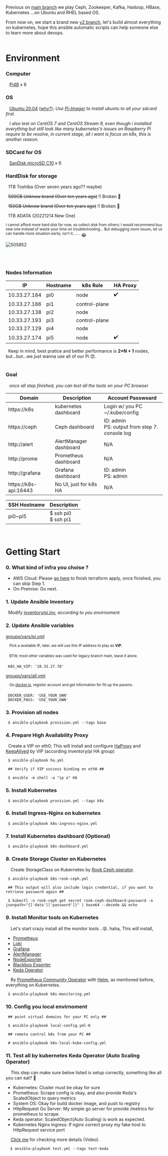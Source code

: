 Previous on [main branch](https://github.com/jasoncheng/testbed/tree/main) we play Ceph, Zookeeper, Kafka, Hadoop, HBase, Kubernetes ...on Ubuntu and RHEL based OS.

From now on, we start a brand new [v2 branch](https://github.com/jasoncheng/testbed/tree/v2), let's build almost everything on kubernetes, 
hope this ansible automatic scripts can help someone else to learn more about devops.<br><br>

# Environment

### Computer
  
&nbsp;&nbsp; [Pi4B](https://www.raspberrypi.com/products/raspberry-pi-4-model-b/) x 6

### OS

&nbsp;&nbsp; [Ubuntu 20.04](https://ubuntu.com/) ([why?](https://docs.ceph.com/en/quincy/start/os-recommendations/)); *Use [Pi-Imager](https://www.raspberrypi.com/software/) to install ubuntu to all your sdcard first.*


&nbsp;&nbsp; *I also test on CentOS 7 and CentOS Stream 9, even though i installed everything but still look like many kubernetes's issues on Raspberry Pi require to be resolve, in current stage, all i want is focus on k8s, this is another reason.*

### SDCard for OS

&nbsp;&nbsp; [SanDisk microSD C10](https://www.amazon.com/SanDisk-128GB-Extreme-microSD-Adapter/dp/B07FCMKK5X) x 6

### HardDisk for storage

&nbsp;&nbsp;1TB Toshiba (Over seven years ago?? maybe)

&nbsp;&nbsp;~~500GB Unknow brand (Over ten years ago)~~ !! Broken 🥲

&nbsp;&nbsp;~~150GB Unknow brand (Over ten years ago)~~ !! Broken 🥲

&nbsp;&nbsp;1TB ADATA (20221214 New One)

<sup>
   I cannot afford more hard disk for now, so collect disk from others; I would recommend buy new one instead of waste your time on troubleshooting... But debugging more issues, let us can handle more situation earily, isn't it.......</sup> 😂

   ![505852](https://user-images.githubusercontent.com/540463/207633001-f442db96-934b-43bc-902a-aac3af679bab.jpg)

<br><br>

### Nodes Information

| IP | Hostname | k8s Role | HA Proxy |
| -------- | -------- | ----- | --- |
| 10.33.27.184 | pi0 | node |✔️
| 10.33.27.186 | pi1 | control-plane |
| 10.33.27.138 | pi2 | node |
| 10.33.27.193 | pi3 | control-plane |
| 10.33.27.129 | pi4 | node |
| 10.33.27.174 | pi5 | node |✔️

&nbsp;&nbsp;Keep in mind, best pratice and better performance is **2*N + 1** nodes, but...but...we just wanna use all of our Pi 😍.
<br><br>

### Goal 

&nbsp;&nbsp; *once all step finished, you can test all the tools on your PC browser*

| Domain | Description | Account Passwoard |
| -------- | -------- | -------- |
| https://k8s | kubernetes dashboard | Login w/ you PC ~/.kube/config |
| https://ceph | Ceph dashboard | ID: admin <br>PS: output from step 7. console log |
| http://alert | AlertManager dashboard | N/A |
| http://prome | Prometheus dashboard | N/A |
| http://grafana | Grafana dashboard | ID: admin <br> PS: admin
| https://k8s-api:16443 | No UI, just for k8s HA | N/A |

| SSH Hostname | Description |
| -------- | -------- |
| pi0~pi5 | $ ssh pi0<br> $ ssh pi1|


<br>

# Getting Start

### 0. What kind of infra you choise ?

- AWS Cloud: Please [go here](https://github.com/jasoncheng/testbed#aws-infrastructure-setup) to finish terraform apply, once finished, you can skip Step 1.
- On-Premise: Go next.

### 1. Update Ansible Inventory

&nbsp;&nbsp;Modify [inventory/pi.inv](https://github.com/jasoncheng/testbed/blob/v2/ansible/inventory/pi.inv), *according to you envirnoment.*

### 2. Update Ansible variables

[groups/vars/pi.yml](https://github.com/jasoncheng/testbed/blob/v2/ansible/group_vars/pi.yml#L34)

&nbsp;&nbsp;&nbsp;<sup>Pick a available IP, later..we will use this IP address to play as **VIP**.</sup>

&nbsp;&nbsp;&nbsp;<sup>BTW, most other variables was used for legacy branch main, leave it alone.</sup>

     K8S_HA_VIP: '10.33.27.78'

[groups/vars/all.yml](https://github.com/jasoncheng/testbed/blob/v2/ansible/group_vars/all.yml#L23)

&nbsp;&nbsp;&nbsp;<sup>Go [docker.io](https://docker.io/), register account and get information for fill up the params.</sup>
  
     DOCKER_USER: 'USE_YOUR_OWN'
     DOCKER_PASS: 'USE_YOUR_OWN'

### 3. Provision all nodes

     $ ansible-playbook provision.yml --tags base

### 4. Prepare High Availability Proxy

&nbsp;&nbsp;Create a VIP on eth0; This will install and configure [HaProxy](http://www.haproxy.org/) and [KeepAlived](https://github.com/acassen/keepalived) by VIP (according inventory/pi HA group)

     $ ansible-playbook ha.yml
     
     ## Verify if VIP success binding on eth0 ##

     $ ansible -m shell -a "ip a" HA

### 5. Install Kubernetes

     $ ansible-playbook provision.yml --tags k8s


### 6. Install Ingress-Nginx on kubernetes

     $ ansible-playbook k8s-ingress-nginx.yml


### 7. Install Kubernetes dashboard (Optional)


     $ ansible-playbook k8s-dashboard.yml


### 8. Create Storage Cluster on Kubernetes

&nbsp;&nbsp;&nbsp;&nbsp;Create StorageClass on Kubernetes by [Rook Ceph operator](https://rook.io/).

     $ ansible-playbook k8s-rook-ceph.yml

     ## This output will also include login credential, if you want to retrieve password again ##

     $ kubectl -n rook-ceph get secret rook-ceph-dashboard-password -o jsonpath="{['data']['password']}" | base64 --decode && echo


### 9. Install Monitor tools on Kubernetes

&nbsp;&nbsp;&nbsp;&nbsp;Let's start crazy install all the monitor tools ..😝. haha,
This will install,

- [Prometheus](https://prometheus.io/)
- [Loki](https://github.com/grafana/loki)
- [Grafana](https://grafana.com/)
- [AlertManager](https://prometheus.io/docs/alerting/latest/alertmanager/)
- [NodeExporter](https://github.com/prometheus/node_exporter)
- [Blackbox Exporter](https://github.com/prometheus/blackbox_exporter)
- [Keda Operator](https://keda.sh/)

&nbsp;&nbsp;&nbsp;&nbsp;By [Prometheus Community Operator](https://github.com/prometheus-community/helm-charts) with [Helm](https://helm.sh/), as mentioned before, everything on Kubernetes.

     $ ansible-playbook k8s-monitoring.yml

### 10. Config you local envirnoment


     ## point virtual domains for your PC only ##

     $ ansible-playbook local-config.yml-K

     ## remote control k8s from your PC ##

     # ansible-playbook k8s-local-kube-config.yml


### 11. Test all by kubernetes Keda Operator (Auto Scaling Operator)


&nbsp;&nbsp;&nbsp;&nbsp;This step can make sure below listed is setup correctly, something like all you can eat? 🧐

- Kubernetes: Cluster must be okay for sure
- Prometheus: Scrape config is okay, and also provide Keda's ScaledObject to query metrics
- System OS: Okay for build docker image, and push to registry
- HttpRequest Go Server: My simple go server for provide /metrics for prometheus to scrape.
- Keda operator: ScaledObject(Auto Scaling) is work as expected.
- Kubernetes Nginx ingress: If nginx correct proxy my fake host to HttpRequest service port

&nbsp;&nbsp;&nbsp;&nbsp;[Click me](https://github.com/jasoncheng/testbed/tree/main#ansible-playbook---k8s---monitoring--autoscaling-hpa-and-keda-library) for checking more details (Video).

      $ ansible-playbook test.yml --tags test-keda